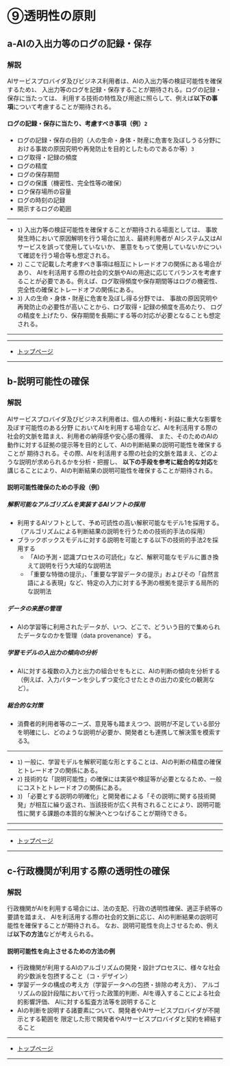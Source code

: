 # ⑨透明性の原則

## a-AIの入出力等のログの記録・保存

### 解説

AIサービスプロバイダ及びビジネス利用者は、AIの入出力等の検証可能性を確保するため`1`、
入出力等のログを記録・保存することが期待される。ログの記録・保存に当たっては、
利用する技術の特性及び用途に照らして、例えば**以下の事項**について考慮することが期待される。

#### ログの記録・保存に当たり、考慮すべき事項（例）`2`
* ログの記録・保存の目的（人の生命・身体・財産に危害を及ぼしうる分野における事故の原因究明や再発防止を目的としたものであるか等）`3`
* ログ取得・記録の頻度
* ログの精度
* ログの保存期間
* ログの保護（機密性、完全性等の確保）
* ロク保存場所の容量
* ログの時刻の記録
* 開示するログの範囲

----
* `1`) 入出力等の検証可能性を確保することが期待される場面としては、
事故発生時において原因解明を行う場合に加え、最終利用者が
AIシステム又はAIサービスを誤って使用していないか、
悪意をもって使用していないかについて確認を行う場合等も想定される。
* `2`) ここで記載した考慮すべき事項は相互にトレードオフの関係にある場合があり、
AIを利活用する際の社会的文脈やAIの用途に応じてバランスを考慮することが必要である。例えば、ログ取得頻度や保存期間等はログの機密性、完全性の確保とトレードオフの関係にある。
* `3`) 人の生命・身体・財産に危害を及ぼし得る分野では、
事故の原因究明や再発防止の必要性が高いことから、ログ取得・記録の頻度を高めたり、
ログの精度を上げたり、保存期間を長期にする等の対応が必要となることも想定される。
----

****************

* [トップページ](../../)

****************



## b-説明可能性の確保

### 解説

AIサービスプロバイダ及びビジネス利用者は、個人の権利・利益に重大な影響を及ぼす可能性のある分野
においてAIを利用する場合など、AIを利活用する際の社会的文脈を踏まえ、利用者の納得感や安心感の獲得、
また、そのためのAIの動作に対する証拠の提示等を目的として、AIの判断結果の説明可能性を確保することが
期待される。その際、AIを利活用する際の社会的文脈を踏まえ、どのような説明が求められるかを分析・把握し、
**以下の手段を参考に総合的な対応**を講じることにより、AIの判断結果の説明可能性を確保することが期待される。

#### 説明可能性確保のための手段（例）

##### 解釈可能なアルゴリズムを実装するAIソフトの採用
* 利用するAIソフトとして、予め可読性の高い解釈可能なモデル1を採用する。
（アルゴリズムによる判断結果の説明を行うための技術的手法の採用）
* ブラックボックスモデルに対する説明を可能とする以下の技術的手法2を採用する
	* 「AIの予測・認識プロセスの可読化」など、解釈可能なモデルに置き換えて説明を行う大域的な説明法
	* 「重要な特徴の提示」、「重要な学習データの提示」およびその「自然言語による表現」など、特定の入力に対する予測の根拠を提示する局所的な説明法

##### データの来歴の管理
* AIの学習等に利用されたデータが、いつ、どこで、どういう目的で集められたデータなのかを管理（data provenance）する。

##### 学習モデルの入出力の傾向の分析
* AIに対する複数の入力と出力の組合せをもとに、AIの判断の傾向を分析する（例えば、入力パターンを少しずつ変化させたときの出力の変化の観測など）。

##### 総合的な対策
* 消費者的利用者等のニーズ、意見等も踏まえつつ、説明が不足している部分を明確にし、どのような説明が必要か、開発者とも連携して解決策を模索する3。

----
* `1`) 一般に、学習モデルを解釈可能な形とすることは、AIの判断の精度の確保とトレードオフの関係にある。
* `2`) 技術的な「説明可能性」の確保には実装や検証等が必要となるため、一般にコストとトレードオフの関係にある。
* `3`) 「必要とする説明の明確化」と開発者による「その説明に関する技術開発」が相互に繰り返され、当該技術が広く共有されることにより、説明可能性に関する課題の本質的な解決へとつなげることが期待できる。
----

****************

* [トップページ](../../)

****************


## c-行政機関が利用する際の透明性の確保

### 解説
行政機関がAIを利用する場合には、法の支配、行政の透明性確保、適正手続等の要請を踏まえ、
AIを利活用する際の社会的文脈に応じ、AIの判断結果の説明可能性を確保することが期待される。
なお、説明可能性を向上させるため、例えば**以下の方法**などが考えられる。

#### 説明可能性を向上させるための方法の例
* 行政機関が利用するAIのアルゴリズムの開発・設計プロセスに、様々な社会的少数派を包摂すること（コ・デザイン）
* 学習データの構成の考え方（学習データへの包摂・排除の考え方）、
アルゴリズムの設計段階において行った政策的判断、AIを導入することによる社会的影響評価、
AIに対する監査方法等を説明すること
* AIの判断を説明する諸要素について、開発者やAIサービスプロバイダが不開示とする範囲を
限定した形で開発者やAIサービスプロバイダと契約を締結すること

****************

* [トップページ](../../)

****************

